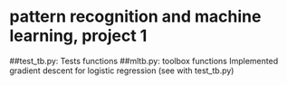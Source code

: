 # pattern recognition and machine learning, project 1

##test_tb.py: Tests functions
##mltb.py: toolbox functions
Implemented gradient descent for logistic regression (see with test_tb.py)
